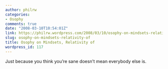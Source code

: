 ```yaml
---
author: philrw
categories:
- Osophy
comments: true
date: "2008-03-10T10:54:01Z"
link: https://philrw.wordpress.com/2008/03/10/osophy-on-mindsets-relativity-of/
slug: osophy-on-mindsets-relativity-of
title: Osophy on Mindsets, Relativity of
wordpress_id: 117
---
```


Just because you think you’re sane doesn’t mean everybody else is.
